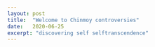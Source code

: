 ```yaml
---
layout: post
title:  "Welcome to Chinmoy controversies"
date:   2020-06-25
excerpt: "discovering self selftranscendence"
---
```

